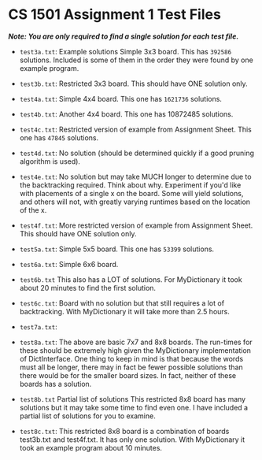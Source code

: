 # CS 1501 Assignment 1 Test Files

__*Note: You are only required to find a single solution for each test file.*__

- `test3a.txt`: Example solutions Simple 3x3 board. This has `392586` solutions. Included is some of them in the order they were found by one example program.

- `test3b.txt`: Restricted 3x3 board. This should have ONE solution only. 

- `test4a.txt`: Simple 4x4 board. This one has `1621736` solutions. 

- `test4b.txt`: Another 4x4 board. This one has 10872485 solutions. 

- `test4c.txt`: Restricted version of example from Assignment Sheet. This one has `47845` solutions. 

- `test4d.txt`: No solution (should be determined quickly if a good pruning algorithm is used). 

- `test4e.txt`: No solution but may take MUCH longer to determine due to the backtracking required. Think about why. Experiment if you'd like with placements of a single x on the board. Some will yield solutions, and others will not, with greatly varying runtimes based on the location of the x. 

- `test4f.txt`: More restricted version of example from Assignment Sheet. This should have ONE solution only. 

- `test5a.txt`: Simple 5x5 board. This one has `53399` solutions. 

- `test6a.txt`: Simple 6x6 board.

- `test6b.txt` This also has a LOT of solutions. For MyDictionary it took about 20 minutes to find the first solution. 

- `test6c.txt`: Board with no solution but that still requires a lot of backtracking. With MyDictionary it will take more than 2.5 hours. 

- `test7a.txt`:
- `test8a.txt`: 
The above are basic 7x7 and 8x8 boards. The run-times for these should be extremely high given the MyDictionary implementation of DictInterface. One thing to keep in mind is that because the words must all be longer, there may in fact be fewer possible solutions than there would be for the smaller board sizes. In fact, neither of these boards has a solution. 

- `test8b.txt` Partial list of solutions This restricted 8x8 board has many solutions but it may take some time to find even one. I have included a partial list of solutions for you to examine. 

- `test8c.txt`: This restricted 8x8 board is a combination of boards test3b.txt and test4f.txt. It has only one solution. With MyDictionary it took an example program about 10 minutes. 
